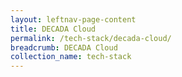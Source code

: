 ```yaml
---
layout: leftnav-page-content
title: DECADA Cloud
permalink: /tech-stack/decada-cloud/
breadcrumb: DECADA Cloud
collection_name: tech-stack
---
```

